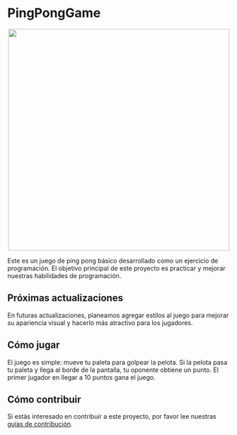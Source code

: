 # PingPongGame
<p align="center">
<img src="https://i.ytimg.com/vi/tHnPWQKX-wE/maxresdefault.jpg" width="500">
</p>

Este es un juego de ping pong básico desarrollado como un ejercicio de programación. El objetivo principal de este proyecto es practicar y mejorar nuestras habilidades de programación.

## Próximas actualizaciones

En futuras actualizaciones, planeamos agregar estilos al juego para mejorar su apariencia visual y hacerlo más atractivo para los jugadores.

## Cómo jugar

El juego es simple: mueve tu paleta para golpear la pelota. Si la pelota pasa tu paleta y llega al borde de la pantalla, tu oponente obtiene un punto. El primer jugador en llegar a 10 puntos gana el juego.

## Cómo contribuir

Si estás interesado en contribuir a este proyecto, por favor lee nuestras [guías de contribución](CONTRIBUTING.md).
